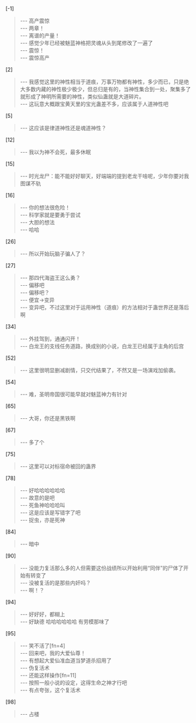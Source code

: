 
[-1] 
>--- 高产震惊<br>
>--- 两章！<br>
>--- 离谱的产量！<br>
>--- 感觉少年已经被魅蓝神格把灵魂从头到尾修改了一遍了<br>
>--- 震惊！<br>
>--- 震惊高产<br>

[2] 
>--- 我感觉这里的神性相当于道痕，万事万物都有神性，多少而已，只是绝大多数内藏的神性极少极少，但总归是有的，当神性集合到一处，聚集多了就形成了神明所需要的神性，类似仙蛊就是大道碎片。<br>
>--- 这玩意大概跟宝黄天里的宝光蛊差不多，应该属于人道神性吧<br>

[5] 
>--- 这应该是律道神性还是魂道神性？<br>

[12] 
>--- 我以为神不会死，最多休眠<br>

[15] 
>--- 时光龙尸：能不能好好聊天，好端端的提到老龙干啥呢，少年你要对我图谋不轨<br>

[16] 
>--- 你的想法很危险！<br>
>--- 科学家就是要勇于尝试<br>
>--- 大胆的想法<br>
>--- 哈哈<br>

[26] 
>--- 所以开始玩脑子骗人了？<br>

[27] 
>--- 那四代海盗王这么勇？<br>
>--- 偏移吧<br>
>--- 偏移吧？<br>
>--- 便宜→变异<br>
>--- 变异吧，不过这里对于运用神性（道痕）的方法相对于蛊世界还是落后啊<br>

[34] 
>--- 外挂驾到，通通闪开！<br>
>--- 白龙王的支线任务道路，换成别的小说，白龙王已经属于主角的后宫<br>

[52] 
>--- 这里很明显删减剧情，只交代结果了，不然又是一场演戏加偷袭。<br>

[54] 
>--- 难，圣明帝国很可能早就对魅蓝神力有针对<br>

[65] 
>--- 大哥，你还是黑铁啊<br>

[67] 
>--- 多了个<br>

[75] 
>--- 这里可以对标宿命被回的蛊界<br>

[78] 
>--- 好哈哈哈哈哈哈<br>
>--- 故意的是吧<br>
>--- 死鱼神哈哈哈叫<br>
>--- 这是应该是写错字了吧<br>
>--- 捉虫，亦是死神<br>

[84] 
>--- 暗中<br>

[90] 
>--- 没能力复活那么多的人但需要这份战绩所以开始利用“同伴”的尸体了开始有转变了<br>
>--- 没被复活的是那些内奸吗？<br>
>--- 啊！？<br>

[94] 
>--- 好好好，都糊上<br>
>--- 好缺德 哈哈哈哈哈哈 有劳模那味了<br>

[95] 
>--- 笑不活了[fn=4]<br>
>--- 回来吧，我的大爱仙尊！<br>
>--- 有想起大爱仙准血道当梦道杀招用了<br>
>--- 伪复活术<br>
>--- 还能这样操作[fn=11]<br>
>--- 按照一般小说的设定，这得生命之神才行吧<br>
>--- 有点夸张，这个复活术<br>

[98] 
>--- 占楼<br>

